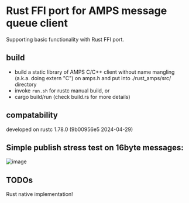 # Rust FFI port for AMPS message queue client
Supporting basic functionality with Rust FFI port.

## build
 - build a static library of AMPS C/C++ client without name mangling (a.k.a. doing extern "C") on amps.h and put into ./rust_amps/src/ directory
 - invoke ```run.sh``` for rustc manual build, or
 - cargo build/run (check build.rs for more details)

## compatability
developed on rustc 1.78.0 (9b00956e5 2024-04-29)

## Simple publish stress test on 16byte messages:
![image](https://github.com/DoubleSpicy/rust-amps/assets/26112431/4d32d380-ed93-4e28-a87c-92b476e04b12)

## TODOs
Rust native implementation!
